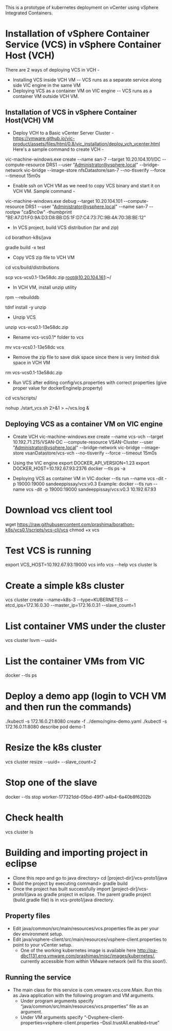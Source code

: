 This is a prototype of kubernetes deployment on vCenter using vSphere Integrated Containers.

# Installation of vSphere Container Service (VCS) in vSphere Container Host (VCH)
There are 2 ways of deploying VCS in VCH -
* Installing VCS inside VCH VM
-- VCS runs as a separate service along side VIC engine in the same VM
* Deploying VCS as a container VM on VIC engine
-- VCS runs as a container VM outside VCH VM.
## Installation of VCS in vSphere Container Host(VCH) VM
* Deploy VCH to a Basic vCenter Server Cluster - https://vmware.github.io/vic-product/assets/files/html/0.8/vic_installation/deploy_vch_vcenter.html
Here's a sample command to create VCH -

vic-machine-windows.exe create --name san-7  --target 10.20.104.101/DC --compute-resource DRS1 --user "Administrator@vsphere.local" --bridge-network vic-bridge --image-store nfsDatastore/san-7 --no-tlsverify --force --timeout 15m0s

* Enable ssh on VCH VM as we need to copy VCS binary and start it on VCH VM. Sample command -

vic-machine-windows.exe debug --target 10.20.104.101 --compute-resource DRS1 --user "Administrator@vsphere.local" --name san-7 --rootpw "ca$hc0w" -thumbprint "BE:A7:D1:F0:9A:D3:D8:BB:D5:1F:D7:C4:73:7C:9B:4A:70:3B:BE:12"

* In VCS project, build VCS distribution (tar and zip)

cd borathon-k8s/java

gradle build -x test

* Copy VCS zip file to VCH VM

cd vcs/build/distributions

scp vcs-vcs0.1-13e58dc.zip root@10.20.104.161:~/

* In VCH VM, install unzip utility

rpm --rebuilddb

tdnf install -y unzip

* Unzip VCS

unzip vcs-vcs0.1-13e58dc.zip

* Rename vcs-vcs0.1* folder to vcs

mv vcs-vcs0.1-13e58dc vcs

* Remove the zip file to save disk space since there is very limited disk space in VCH VM

rm vcs-vcs0.1-13e58dc.zip

* Run VCS after editing config/vcs.properties with correct properties (give proper value for dockerEngineIp property)

cd vcs/scripts/

nohup ./start_vcs.sh 2>&1 > ~/vcs.log &

## Deploying VCS as a container VM on VIC engine
* Create VCH
vic-machine-windows.exe create --name vcs-vch  --target 10.192.71.215/VSAN-DC --compute-resource VSAN-Cluster --user "Administrator@vsphere.local" --bridge-network vic-bridge --image-store vsanDatastore/vcs-vch --no-tlsverify --force --timeout 15m0s

* Using the VIC engine
export DOCKER_API_VERSION=1.23
export DOCKER_HOST=10.192.67.93:2376
docker --tls ps -a

* Deploying VCS as container VM in VIC
docker --tls run --name vcs -dit -p 19000:19000 sandeeppissay/vcs:v0.3 <VCH VM IP>
Example: docker --tls run --name vcs -dit -p 19000:19000 sandeeppissay/vcs:v0.3 10.192.67.93

# Download vcs client tool
wget https://raw.githubusercontent.com/prashima/borathon-k8s/vcs0.1/scripts/vcs-cli/vcs
chmod +x vcs

# Test VCS is running
export VCS_HOST=10.192.67.93:19000
vcs info
vcs --help
vcs cluster ls

# Create a simple k8s cluster
vcs cluster create --name=k8s-3 --type=KUBERNETES --etcd_ips=172.16.0.30 --master_ip=172.16.0.31 --slave_count=1

# List container VMS under the cluster
vcs cluster lsvm --uuid=<uuid>

# List the container VMs from VIC
docker --tls ps

# Deploy a demo app (login to VCH VM and then run the commands)
./kubectl -s 172.16.0.21:8080 create -f ../demo/nginx-demo.yaml
./kubectl -s 172.16.0.11:8080 describe pod demo-1

# Resize the k8s cluster
vcs cluster resize --uuid=<uuid> --slave_count=2

# Stop one of the slave
docker --tls stop worker-177321dd-05bd-49f7-a4b4-6a40b8f6202b

# Check health
vcs cluster ls


# Building and importing project in eclipse
* Clone this repo and go to java directory> cd [project-dir]/vcs-proto1/java
* Build the project by executing command> gradle build
* Once the project has built successfully import [project-dir]/vcs-proto1/java as gradle project in eclipse. The parent gradle project (build.gradle file) is in vcs-proto1/java directory.

## Property files
* Edit java/common/src/main/resources/vcs.properties file as per your dev environment setup.
* Edit java/vsphere-client/src/main/resources/vsphere-client.properties to point to your vCenter setup.
  * One of the working kubernetes image is available here http://pa-dbc1131.eng.vmware.com/prashimas/misc/images/kubernetes/, currently accessible from within VMware network (will fix this soon!).

## Running the service
* The main class for this service is com.vmware.vcs.core.Main. Run this as Java application with the following program and VM arguments.
  * Under program arguments specify “java/common/src/main/resources/vcs.properties” file as an argument.
  * Under VM arguments specify “-Dvsphere-client-properties=vsphere-client.properties –Dssl.trustAll.enabled=true”

